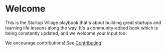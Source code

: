 # Welcome

This is the Startup Village playbook that's about building great startups and learning life lessons along the way. It's a community-edited book which is being constantly updated, and we welcome your input too.

We encourage contributions! See [Contributing](CONTRIBUTING.md)
